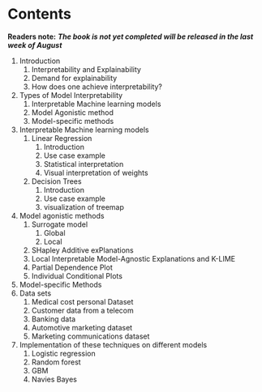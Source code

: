 # Contents

**Readers note:** _**The book is not yet completed will be released in the last week of August**_

1. Introduction
   1. Interpretability and Explainability
   2. Demand for explainability
   3. How does one achieve interpretability? 
2. Types of Model Interpretability
   1. Interpretable Machine learning models
   2. Model Agonistic method
   3. Model-specific methods
3. Interpretable Machine learning models
   1. Linear Regression
      1. Introduction
      2. Use case example
      3. Statistical interpretation
      4. Visual interpretation of weights
   2. Decision Trees
      1. Introduction
      2. Use case example
      3. visualization of treemap
4. Model agonistic methods
   1. Surrogate model
      1. Global 
      2. Local
   2. SHapley Additive exPlanations
   3. Local Interpretable Model-Agnostic Explanations and  K-LIME
   4. Partial Dependence Plot
   5. Individual Conditional Plots
5. Model-specific Methods
6. Data sets
   1. Medical cost personal Dataset
   2. Customer data from a telecom
   3. Banking data 
   4. Automotive marketing dataset 
   5. Marketing communications dataset
7. Implementation of these techniques on different models
   1. Logistic regression
   2. Random forest 
   3. GBM  
   4. Navies Bayes



